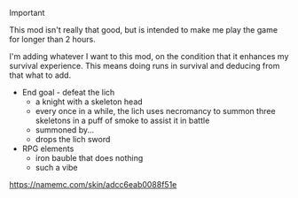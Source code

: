 > [!IMPORTANT]
> This mod isn't really that good, but is intended to make me play the game for longer than 2 hours.

I'm adding whatever I want to this mod, on the condition that it enhances my survival experience. This means doing
runs in survival and deducing from that what to add.

- End goal - defeat the lich
  - a knight with a skeleton head
  - every once in a while, the lich uses necromancy to summon three skeletons in a puff of smoke to assist it in battle
  - summoned by...
  - drops the lich sword
- RPG elements
  - iron bauble that does nothing
  - such a vibe


https://namemc.com/skin/adcc6eab0088f51e